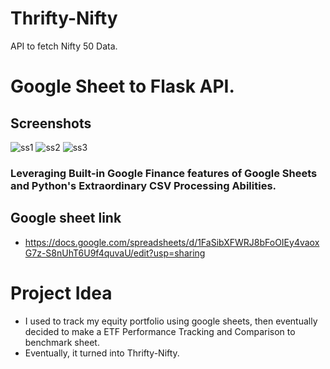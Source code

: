 # Thrifty-Nifty

API to fetch Nifty 50 Data.

# Google Sheet to Flask API.

## Screenshots

![ss1]()
![ss2]()
![ss3]()

### Leveraging Built-in Google Finance features of Google Sheets and Python's Extraordinary CSV Processing Abilities.

## Google sheet link

-   https://docs.google.com/spreadsheets/d/1FaSibXFWRJ8bFoOIEy4vaoxG7z-S8nUhT6U9f4quvaU/edit?usp=sharing

# Project Idea

-   I used to track my equity portfolio using google sheets, then eventually decided to make a ETF Performance Tracking and Comparison to benchmark sheet.
-   Eventually, it turned into Thrifty-Nifty.
